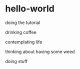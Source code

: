 # hello-world
doing the tutorial

drinking coffee

contemplating life

thinking about having some weed

doing stuff
